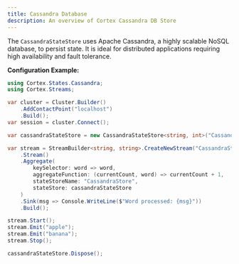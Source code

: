 ```yaml
---
title: Cassandra Database
description: An overview of Cortex Cassandra DB Store
---
```


The `CassandraStateStore` uses Apache Cassandra, a highly scalable NoSQL database, to persist state. It is ideal for distributed applications requiring high availability and fault tolerance.

**Configuration Example:**

```csharp
using Cortex.States.Cassandra;
using Cortex.Streams;

var cluster = Cluster.Builder()
    .AddContactPoint("localhost")
    .Build();
var session = cluster.Connect();

var cassandraStateStore = new CassandraStateStore<string, int>("CassandraStore", "keyspace", "tableName",session);

var stream = StreamBuilder<string, string>.CreateNewStream("CassandraStream")
    .Stream()
    .Aggregate(
        keySelector: word => word,
        aggregateFunction: (currentCount, word) => currentCount + 1,
        stateStoreName: "CassandraStore",
        stateStore: cassandraStateStore
    )
    .Sink(msg => Console.WriteLine($"Word processed: {msg}"))
    .Build();

stream.Start();
stream.Emit("apple");
stream.Emit("banana");
stream.Stop();

cassandraStateStore.Dispose();
```